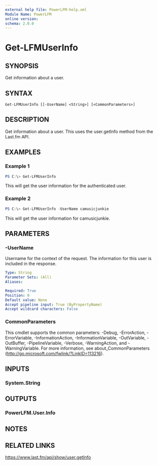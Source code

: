 ```yaml
---
external help file: PowerLFM-help.xml
Module Name: PowerLFM
online version:
schema: 2.0.0
---
```


# Get-LFMUserInfo

## SYNOPSIS
Get information about a user.

## SYNTAX

```
Get-LFMUserInfo [[-UserName] <String>] [<CommonParameters>]
```

## DESCRIPTION
Get information about a user. This uses the user.getInfo method from the Last.fm API.

## EXAMPLES

### Example 1
```powershell
PS C:\> Get-LFMUserInfo
```

This will get the user information for the authenticated user.

### Example 2
```powershell
PS C:\> Get-LFMUserInfo -UserName camusicjunkie
```

This will get the user information for camusicjunkie.

## PARAMETERS

### -UserName
Username for the context of the request. The information for this user is included in the response.

```yaml
Type: String
Parameter Sets: (All)
Aliases:

Required: True
Position: 0
Default value: None
Accept pipeline input: True (ByPropertyName)
Accept wildcard characters: False
```

### CommonParameters
This cmdlet supports the common parameters: -Debug, -ErrorAction, -ErrorVariable, -InformationAction, -InformationVariable, -OutVariable, -OutBuffer, -PipelineVariable, -Verbose, -WarningAction, and -WarningVariable.
For more information, see about_CommonParameters (http://go.microsoft.com/fwlink/?LinkID=113216).

## INPUTS

### System.String

## OUTPUTS

### PowerLFM.User.Info

## NOTES

## RELATED LINKS

https://www.last.fm/api/show/user.getInfo
